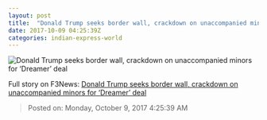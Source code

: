 ```yaml
---
layout: post
title:  "Donald Trump seeks border wall, crackdown on unaccompanied minors for ‘Dreamer’ deal"
date: 2017-10-09 04:25:39Z
categories: indian-express-world
---
```


![Donald Trump seeks border wall, crackdown on unaccompanied minors for ‘Dreamer’ deal](http://images.indianexpress.com/2017/10/donald-trump-7591.jpg?w=759)




Full story on F3News: [Donald Trump seeks border wall, crackdown on unaccompanied minors for ‘Dreamer’ deal](http://www.f3nws.com/n/ZAdcNC)

> Posted on: Monday, October 9, 2017 4:25:39 AM
